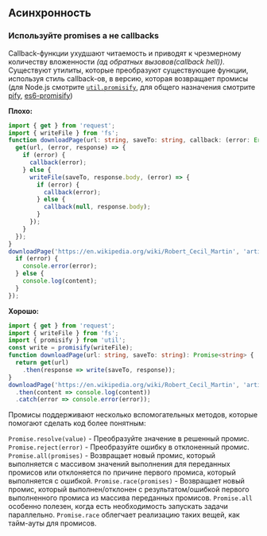 ## Асинхронность

### Используйте promises а не callbacks
Callback-функции ухудшают читаемость и приводят к чрезмерному количеству вложенности *\(ад обратных вызовов\(callback hell\)\)*. Существуют утилиты, которые преобразуют существующие функции, используя стиль callback-ов, в версию, которая возвращает промисы \(для Node.js смотрите [`util.promisify`](https://nodejs.org/dist/latest-v8.x/docs/api/util.html#util_util_promisify_original), для общего назначения смотрите [pify](https://www.npmjs.com/package/pify), [es6-promisify](https://www.npmjs.com/package/es6-promisify))

**Плохо:**

```ts
import { get } from 'request';
import { writeFile } from 'fs';
function downloadPage(url: string, saveTo: string, callback: (error: Error, content?: string) => void) {
  get(url, (error, response) => {
    if (error) {
      callback(error);
    } else {
      writeFile(saveTo, response.body, (error) => {
        if (error) {
          callback(error);
        } else {
          callback(null, response.body);
        }
      });
    }
  });
}
downloadPage('https://en.wikipedia.org/wiki/Robert_Cecil_Martin', 'article.html', (error, content) => {
  if (error) {
    console.error(error);
  } else {
    console.log(content);
  }
});
```

**Хорошо:**

```ts
import { get } from 'request';
import { writeFile } from 'fs';
import { promisify } from 'util';
const write = promisify(writeFile);
function downloadPage(url: string, saveTo: string): Promise<string> {
  return get(url)
    .then(response => write(saveTo, response));
}
downloadPage('https://en.wikipedia.org/wiki/Robert_Cecil_Martin', 'article.html')
  .then(content => console.log(content))
  .catch(error => console.error(error));  
```

Промисы поддерживают несколько вспомогательных методов, которые помогают сделать код более понятным:  
 
`Promise.resolve(value)` - Преобразуйте значение в решенный промис.
`Promise.reject(error)`  - Преобразуйте ошибку в отклоненный промис.
`Promise.all(promises)`  - Возвращает новый промис, который выполняется с массивом значений выполнения для переданных промисов или отклоняется по причине первого промиса, который выполняется с ошибкой.
`Promise.race(promises)` - Возвращает новый промис, который выполнен/отклонен с результатом/ошибкой первого выполненного промиса из массива переданных промисов.
`Promise.all` особенно полезен, когда есть необходимость запускать задачи параллельно. `Promise.race` облегчает реализацию таких вещей, как тайм-ауты для промисов.

